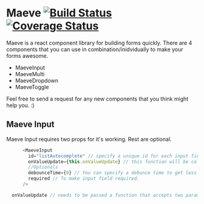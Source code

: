 # Maeve [![Build Status](https://travis-ci.org/ateev/maeve.svg?branch=master)](https://travis-ci.org/ateev/maeve) [![Coverage Status](https://coveralls.io/repos/github/ateev/maeve/badge.svg?branch=master)](https://coveralls.io/github/ateev/maeve?branch=master)

Maeve is a react component library for building forms quickly.
There are 4 components that you can use in combination/inidvidually to make your forms awesome.

* MaeveInput
* MaeveMulti
* MaeveDropdown
* MaeveToggle

Feel free to send a request for any new components that you think might help you. :)


## Maeve Input

Maeve Input requires two props for it's working. Rest are optional.

```javascript
      <MaeveInput
        id="listAutocomplete" // specify a unique id for each input field.
        onValueUpdate={this.onValueUpdate} // this function will be called on each value update.
        //Optionals
        debounceTime={0} // You can specify a debunce time to get less frequent updates.
        required // To make input field required.
      />
```

```javascript
  onValueUpdate // needs to be passed a function that accepts two params 'value' and 'id'
```

```jaavscript
```